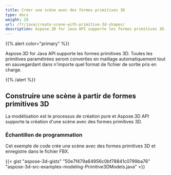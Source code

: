 ```yaml
---
title: Créer une scène avec des formes primitives 3D
type: docs
weight: 20
url: /fr/java/create-scene-with-primitive-3d-shapes/
description: Aspose.3D for Java API supporte les formes primitives 3D. Toutes les primitives paramétrées seront converties en maillage automatiquement tout en sauvegardant dans n'importe quel format de fichier de sortie pris en charge.
---
```

{{% alert color="primary" %}} 

Aspose.3D for Java API supporte les formes primitives 3D. Toutes les primitives paramétrées seront converties en maillage automatiquement tout en sauvegardant dans n'importe quel format de fichier de sortie pris en charge.

{{% /alert %}} 
##  **Construire une scène à partir de formes primitives 3D**
La modélisation est le processus de création pure et Aspose.3D API supporte la création d'une scène avec des formes primitives 3D.
###  **Échantillon de programmation**
Cet exemple de code crée une scène avec des formes primitives 3D et enregistre dans le fichier FBX.

{{< gist "aspose-3d-gists" "50e7f479a64956c0bf78841c0799ba76" "aspose-3d-src-examples-modeling-Primitive3DModels.java" >}}
